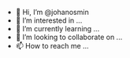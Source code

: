 - 👋 Hi, I’m @johanosmin
- 👀 I’m interested in ...
- 🌱 I’m currently learning ...
- 💞️ I’m looking to collaborate on ...
- 📫 How to reach me ...

<!---
johanosmin/johanosmin is a ✨ special ✨ repository because its `README.md` (this file) appears on your GitHub profile.
You can click the Preview link to take a look at your changes.
--->
